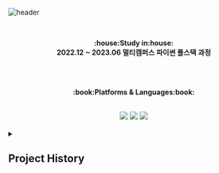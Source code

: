 ![header](https://capsule-render.vercel.app/api?type=wave&color=auto&height=300&section=header&text=Let's%20Go&fontSize=90)

<br>

<p align="center">
   <Strong>:house:Study in:house:</Strong><br><Strong>2022.12 ~ 2023.06 멀티캠퍼스 파이썬 풀스택 과정</Strong><br> </p>



<br><br>
</p>

<p align="center">
    <Strong>:book:Platforms & Languages:book:</Strong><br>
    
</p>

<br>

<div align="center">
  	<img src="https://img.shields.io/badge/MySQL-4479A1?style=flat&logo=MySQL&logoColor=white" />
  	<img src="https://img.shields.io/badge/Django-092E20?style=flat&logo=Django&logoColor=white" />
	<img src="https://img.shields.io/badge/Spring-6DB33F?style=flat&logo=Spring&logoColor=white" />
</div>

<br>
<details>
	<summary>
		<h2>Project History</h2>
	</summary>
	<img src="https://img.shields.io/badge/Django-092E20?style=flat&logo=Django&logoColor=white" /><h3><a href="https://github.com/illson97/1st_teampjt-pjt-mango">망고플레이트 클론코딩</a></h3>
	<br>
	<img src="https://img.shields.io/badge/Django-092E20?style=flat&logo=Django&logoColor=white" /><h3><a href="https://github.com/illson97/2nd_teampjt-resque9">편의점 음식 및 레시피 정보 플랫폼</a></h3>
	<br>
	<img src="https://img.shields.io/badge/Django-092E20?style=flat&logo=Django&logoColor=white" /><h3><a href="https://github.com/illson97/3rd_teampjt-mureokmureok">식물 종합 정보 플랫폼 및 식물 관리 웹 어플리케이션</a></h3>
	<br>
	<img src="https://img.shields.io/badge/Spring-6DB33F?style=flat&logo=Spring&logoColor=white" /><h3><a href="https://github.com/illson97/100SOO">100SOO 게시판 서비스</a></h3>
	<br>
	<img src="https://img.shields.io/badge/Spring-6DB33F?style=flat&logo=Spring&logoColor=white" /><h3><a href="https://github.com/illson97/project-admin-100SOO">100SOO 게시판 어드민 서비스</a></h3>
</details>
